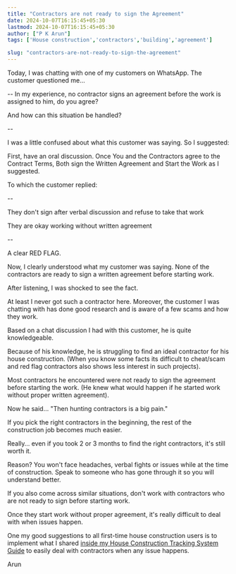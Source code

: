 ```yaml
---
title: "Contractors are not ready to sign the Agreement"
date: 2024-10-07T16:15:45+05:30
lastmod: 2024-10-07T16:15:45+05:30
author: ["P K Arun"]
tags: ['House construction','contractors','building','agreement']

slug: "contractors-are-not-ready-to-sign-the-agreement"
---
```


Today, I was chatting with one of my customers on WhatsApp. The customer questioned me…

--
In my experience, no contractor signs an agreement before the work is assigned to him, do you agree?

And how can this situation be handled?

--

I was a little confused about what this customer was saying. So I suggested:

First, have an oral discussion. Once You and the Contractors agree to the Contract Terms, Both sign the Written Agreement and Start the Work as I suggested.

To which the customer replied:

--

They don't sign after verbal discussion and refuse to take that work

They are okay working without written agreement

--

A clear RED FLAG.

Now, I clearly understood what my customer was saying. None of the contractors are ready to sign a written agreement before starting work.

After listening, I was shocked to see the fact.

At least I never got such a contractor here. Moreover, the customer I was chatting with has done good research and is aware of a few scams and how they work.

Based on a chat discussion I had with this customer, he is quite knowledgeable.

Because of his knowledge, he is struggling to find an ideal contractor for his house construction. (When you know some facts its difficult to cheat/scam and red flag contractors also shows less interest in such projects). 

Most contractors he encountered were not ready to sign the agreement before starting the work. (He knew what would happen if he started work without proper written agreement).

Now he said… "Then hunting contractors is a big pain."

If you pick the right contractors in the beginning, the rest of the construction job becomes much easier.

Really… even if you took 2 or 3 months to find the right contractors, it's still worth it.

Reason? You won't face headaches, verbal fights or issues while at the time of construction. Speak to someone who has gone through it so you will understand better.

If you also come across similar situations, don't work with contractors who are not ready to sign before starting work.

Once they start work without proper agreement, it's really difficult to deal with when issues happen.

One my good suggestions to all first-time house construction users is to implement what I shared [inside my House Construction Tracking System Guide](https://houseconstructionguide.com/house-construction-tracking-system/) to easily deal with contractors when any issue happens.

Arun